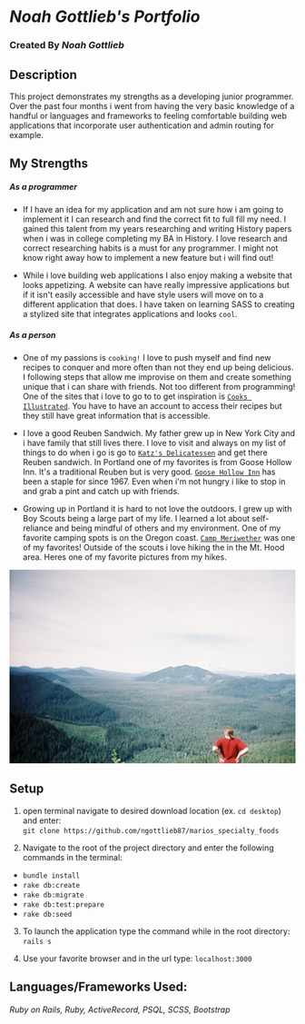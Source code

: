 # _Noah Gottlieb's Portfolio_
### Created By _Noah Gottlieb_

## Description

This project demonstrates my strengths as a developing junior programmer. Over the past four months i went from having the very basic knowledge of a handful or languages and frameworks to feeling comfortable building web applications that incorporate user authentication and admin routing for example.

## My Strengths
##### As a programmer
  * If I have an idea for my application and am not sure how i am going to implement it I can research and find the correct fit to full fill my need. I gained this talent from my years researching and writing History papers when i was in college completing my BA in History. I love research and correct researching habits is a must for any programmer. I might not know right away how to implement a new feature but i will find out!

  * While i love building web applications I also enjoy making a website that looks appetizing. A website can have really impressive applications but if it isn't easily accessible and have style users will move on to a different application that does. I have taken on learning SASS to creating a stylized site that integrates applications and looks `cool`.
##### As a person
  * One of my passions is `cooking!` I love to push myself and find new recipes to conquer and more often than not they end up being delicious. I following steps that allow me improvise on them and create something unique that i can share with friends. Not too different from programming! One of the sites that i love to go to to get inspiration is [`Cooks Illustrated`](https://www.cooksillustrated.com/). You have to have an account to access their recipes but they still have great information that is accessible.

  * I love a good Reuben Sandwich. My father grew up in New York City and i have family that still lives there. I love to visit and always on my list of things to do when i go is go to [`Katz's Delicatessen`](https://www.katzsdelicatessen.com/) and get there Reuben sandwich. In Portland one of my favorites is from Goose Hollow Inn. It's a traditional Reuben but is very good. [`Goose Hollow Inn`](https://www.goosehollowinn.com/) has been a staple for since 1967. Even when i'm not hungry i like to stop in and grab a pint and catch up with friends.

  * Growing up in Portland it is hard to not love the outdoors. I grew up with Boy Scouts being a large part of my life. I learned a lot about self-reliance and being mindful of others and my environment. One of my favorite camping spots is on the Oregon coast. [`Camp Meriwether`](https://www.google.com/maps/place/Camp+Meriwether,+BSA/@45.3214613,-123.9549091,15z/data=!4m12!1m6!3m5!1s0x0:0xedf96648c1db171f!2sCamp+Meriwether!8m2!3d45.3275865!4d-123.9426353!3m4!1s0x54ead91d9de70711:0x7f8afdebe998adb3!8m2!3d45.3169542!4d-123.9624926) was one of my favorites! Outside of the scouts i love hiking the in the Mt. Hood area. Heres one of my favorite pictures from my hikes.

  ![Picture From Huckleberry Mt.](app/assets/images/huckleberry.jpg)


## Setup

1. open terminal navigate to desired download location (ex. `cd desktop`) and enter: </br>`git clone https://github.com/ngottlieb87/marios_specialty_foods`

2. Navigate to the root of the project directory and enter the following commands in the terminal:
  * `bundle install`
  * `rake db:create`
  * `rake db:migrate`
  * `rake db:test:prepare`
  * `rake db:seed`

3. To launch the application type the command while in the root directory:
  <br>`rails s`

4. Use your favorite browser and in the url type: `localhost:3000`


## Languages/Frameworks Used:

  ###### _Ruby on Rails, Ruby, ActiveRecord, PSQL, SCSS, Bootstrap_
